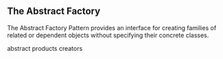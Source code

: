 ## The Abstract Factory

The Abstract Factory Pattern provides an interface for creating families of related or dependent objects without specifying their concrete classes.

abstract products
creators
